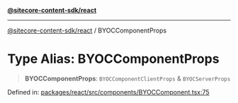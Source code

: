 [**@sitecore-content-sdk/react**](../README.md)

***

[@sitecore-content-sdk/react](../README.md) / BYOCComponentProps

# Type Alias: BYOCComponentProps

> **BYOCComponentProps**: `BYOCComponentClientProps` & `BYOCServerProps`

Defined in: [packages/react/src/components/BYOCComponent.tsx:75](https://github.com/Sitecore/xmc-jss-dev/blob/8e2aea64ecdce7bb4d961b7ce3c4a30f3682bd2c/packages/react/src/components/BYOCComponent.tsx#L75)
